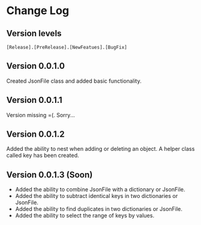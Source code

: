 # Change Log

## Version levels
`[Release].[PreRelease].[NewFeatues].[BugFix]`

## Version 0.0.1.0
Created JsonFile class and added basic functionality.

## Version 0.0.1.1
Version missing =(. Sorry...

## Version 0.0.1.2
Added the ability to nest when adding or deleting an object. A helper class called key has been created.

## Version 0.0.1.3 (Soon)
- Added the ability to combine JsonFile with a dictionary or JsonFile.
- Added the ability to subtract identical keys in two dictionaries or JsonFile.
- Added the ability to find duplicates in two dictionaries or JsonFile.
- Added the ability to select the range of keys by values.